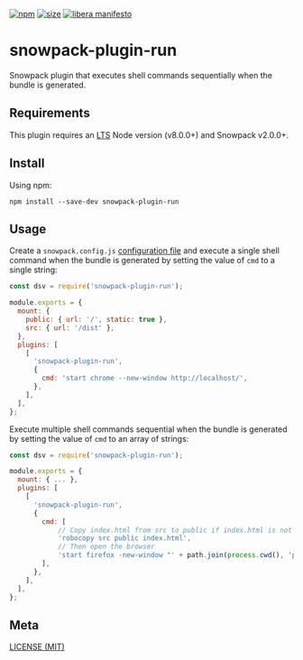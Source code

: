 [npm]: https://img.shields.io/npm/v/snowpack-plugin-run
[npm-url]: https://www.npmjs.com/package/snowpack-plugin-run
[size]: https://packagephobia.now.sh/badge?p=snowpack-plugin-run
[size-url]: https://packagephobia.now.sh/result?p=snowpack-plugin-run

[![npm][npm]][npm-url]
[![size][size]][size-url]
[![libera manifesto](https://img.shields.io/badge/libera-manifesto-lightgrey.svg)](https://liberamanifesto.com)

# snowpack-plugin-run

Snowpack plugin that executes shell commands sequentially when the bundle is generated.

## Requirements

This plugin requires an [LTS](https://github.com/nodejs/Release) Node version (v8.0.0+) and Snowpack v2.0.0+.

## Install

Using npm:

```console
npm install --save-dev snowpack-plugin-run
```

## Usage

Create a `snowpack.config.js` [configuration file](https://www.snowpack.dev/reference/configuration) and execute a single shell command when the bundle is generated by setting the value of `cmd` to a single string:

```js
const dsv = require('snowpack-plugin-run');

module.exports = {
  mount: {
    public: { url: '/', static: true },
    src: { url: '/dist' },
  },
  plugins: [
    [
      'snowpack-plugin-run',
      {
        cmd: 'start chrome --new-window http://localhost/',
      },
    ],
  ],
};
```

Execute multiple shell commands sequential when the bundle is generated by setting the value of `cmd` to an array of strings:

```js
const dsv = require('snowpack-plugin-run');

module.exports = {
  mount: { ... },
  plugins: [
    [
      'snowpack-plugin-run',
      {
        cmd: [
            // Copy index.html from src to public if index.html is not modified
            'robocopy src public index.html',
            // Then open the browser
            'start firefox -new-window "' + path.join(process.cwd(), 'public', 'index.html') + '"'
        ],
      },
    ],
  ],
};
```

## Meta

[LICENSE (MIT)](./LICENSE.md)
